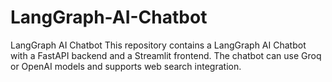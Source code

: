 # LangGraph-AI-Chatbot
LangGraph AI Chatbot This repository contains a LangGraph AI Chatbot with a FastAPI backend and a Streamlit frontend. The chatbot can use Groq or OpenAI models and supports web search integration.
